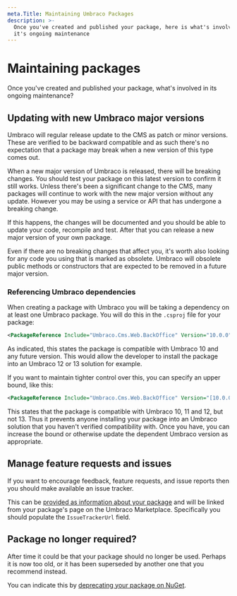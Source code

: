 ```yaml
---
meta.Title: Maintaining Umbraco Packages
description: >-
  Once you've created and published your package, here is what's involved in
  it's ongoing maintenance
---
```


# Maintaining packages

Once you've created and published your package, what's involved in its ongoing maintenance?

## Updating with new Umbraco major versions

Umbraco will regular release update to the CMS as patch or minor versions. These are verified to be backward compatible and as such there's no expectation that a package may break when a new version of this type comes out.

When a new major version of Umbraco is released, there will be breaking changes. You should test your package on this latest version to confirm it still works. Unless there's been a significant change to the CMS, many packages will continue to work with the new major version without any update. However you may be using a service or API that has undergone a breaking change.

If this happens, the changes will be documented and you should be able to update your code, recompile and test. After that you can release a new major version of your own package.

Even if there are no breaking changes that affect you, it's worth also looking for any code you using that is marked as obsolete. Umbraco will obsolete public methods or constructors that are expected to be removed in a future major version.

### Referencing Umbraco dependencies

When creating a package with Umbraco you will be taking a dependency on at least one Umbraco package. You will do this in the `.csproj` file for your package:

```xml
<PackageReference Include="Umbraco.Cms.Web.BackOffice" Version="10.0.0" />
```

As indicated, this states the package is compatible with Umbraco 10 and any future version. This would allow the developer to install the package into an Umbraco 12 or 13 solution for example.

If you want to maintain tighter control over this, you can specify an upper bound, like this:

```xml
<PackageReference Include="Umbraco.Cms.Web.BackOffice" Version="[10.0.0, 13)" />
```

This states that the package is compatible with Umbraco 10, 11 and 12, but not 13. Thus it prevents anyone installing your package into an Umbraco solution that you haven't verified compatibility with.  Once you have, you can increase the bound or otherwise update the dependent Umbraco version as appropriate.

## Manage feature requests and issues

If you want to encourage feedback, feature requests, and issue reports then you should make available an issue tracker.

This can be [provided as information about your package](../../../../marketplace-and-integrations/marketplace/listing-your-package.md) and will be linked from your package's page on the Umbraco Marketplace. Specifically you should populate the `IssueTrackerUrl` field.

## Package no longer required?

After time it could be that your package should no longer be used. Perhaps it is now too old, or it has been superseded by another one that you recommend instead.

You can indicate this by [deprecating your package on NuGet](https://learn.microsoft.com/en-us/nuget/nuget-org/deprecate-packages).
